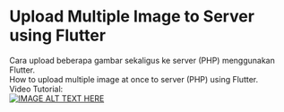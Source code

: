 # Upload Multiple Image to Server using Flutter

Cara upload beberapa gambar sekaligus ke server (PHP) menggunakan Flutter.<br>
How to upload multiple image at once to server (PHP) using Flutter.
<br>
Video Tutorial:<br>
[![IMAGE ALT TEXT HERE](https://img.youtube.com/vi/PF76dY-mixE/0.jpg)](https://youtu.be/PF76dY-mixE)
